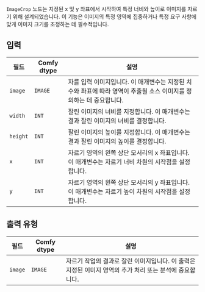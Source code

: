 `ImageCrop` 노드는 지정된 x 및 y 좌표에서 시작하여 특정 너비와 높이로 이미지를 자르기 위해 설계되었습니다. 이 기능은 이미지의 특정 영역에 집중하거나 특정 요구 사항에 맞게 이미지 크기를 조정하는 데 필수적입니다.

## 입력

| 필드 | Comfy dtype | 설명                                                                                   |
|-------|-------------|-----------------------------------------------------------------------------------------------|
| `image` | `IMAGE` | 자를 입력 이미지입니다. 이 매개변수는 지정된 치수와 좌표에 따라 영역이 추출될 소스 이미지를 정의하는 데 중요합니다. |
| `width` | `INT` | 잘린 이미지의 너비를 지정합니다. 이 매개변수는 결과 잘린 이미지의 너비를 결정합니다. |
| `height` | `INT` | 잘린 이미지의 높이를 지정합니다. 이 매개변수는 결과 잘린 이미지의 높이를 결정합니다. |
| `x` | `INT` | 자르기 영역의 왼쪽 상단 모서리의 x 좌표입니다. 이 매개변수는 자르기 너비 차원의 시작점을 설정합니다. |
| `y` | `INT` | 자르기 영역의 왼쪽 상단 모서리의 y 좌표입니다. 이 매개변수는 자르기 높이 차원의 시작점을 설정합니다. |

## 출력 유형

| 필드 | Comfy dtype | 설명                                                                   |
|-------|-------------|-------------------------------------------------------------------------------|
| `image` | `IMAGE` | 자르기 작업의 결과로 잘린 이미지입니다. 이 출력은 지정된 이미지 영역의 추가 처리 또는 분석에 중요합니다. |
